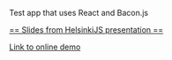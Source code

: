 Test app that uses React and Bacon.js

[== Slides from HelsinkiJS presentation ==](http://slides.com/santtukeskinen/deck#/)

[Link to online demo](http://skeskinen.github.io/react-bacon-movieapp/)

